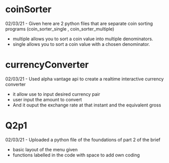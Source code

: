# coinSorter

02/03/21 - 
Given here are 2 python files that are separate coin sorting programs (coin_sorter_single , coin_sorter_multiple)
 - multiple allows you to sort a coin value into multiple denominators.
 - single allows you to sort a coin value with a chosen denominator.


# currencyConverter

02/03/21 -
Used alpha vantage api to create a realtime interactive currency converter
- it allow use to input desired currency pair
- user input the amount to convert
- And it ouput the exchange rate at that instant and the equivalent gross 

# Q2p1

02/03/21 - 
Uploaded a python file of the foundations of part 2 of the brief
- basic layout of the menu given
- functions labelled in the code with space to add own coding
